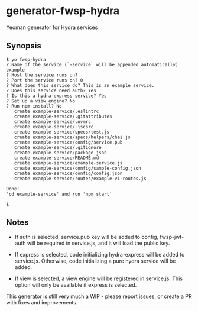 # generator-fwsp-hydra

Yeoman generator for Hydra services

## Synopsis
```
$ yo fwsp-hydra
? Name of the service (`-service` will be appended automatically) example
? Host the service runs on?
? Port the service runs on? 0
? What does this service do? This is an example service.
? Does this service need auth? Yes
? Is this a hydra-express service? Yes
? Set up a view engine? No
? Run npm install? No
   create example-service/.eslintrc
   create example-service/.gitattributes
   create example-service/.nvmrc
   create example-service/.jscsrc
   create example-service/specs/test.js
   create example-service/specs/helpers/chai.js
   create example-service/config/service.pub
   create example-service/.gitignore
   create example-service/package.json
   create example-service/README.md
   create example-service/example-service.js
   create example-service/config/sample-config.json
   create example-service/config/config.json
   create example-service/routes/example-v1-routes.js

Done!
'cd example-service' and run 'npm start'

$
```

## Notes

- If auth is selected, service.pub key will be added to config, fwsp-jwt-auth will be required in service.js, and it will load the public key.

- If express is selected, code initializing hydra-express will be added to service.js. Otherwise, code initializing a pure hydra service will be added.

- If view is selected, a view engine will be registered in service.js. This option will only be available if express is selected.

This generator is still very much a WIP - please report issues, or create a PR with fixes and improvements.
